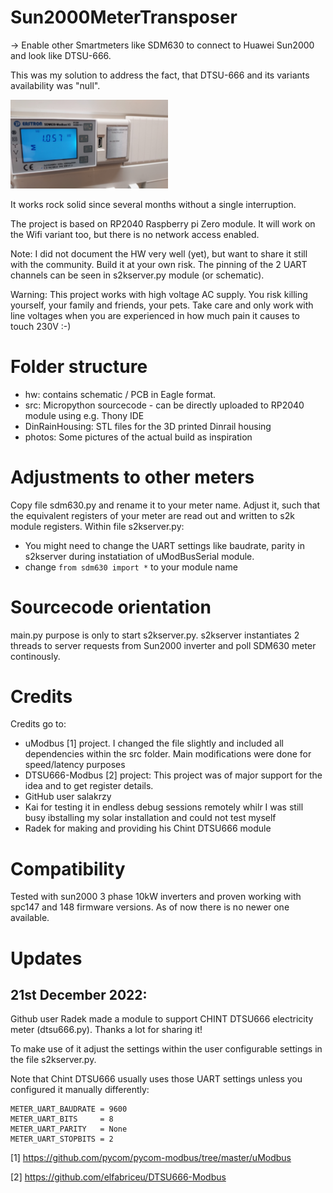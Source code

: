 # Sun2000MeterTransposer

-> Enable other Smartmeters like SDM630 to connect to Huawei Sun2000 and look like DTSU-666.

This was my solution to address the fact, that DTSU-666 and its variants availability was "null".

<img src="https://github.com/xyphro/Sun2000MeterTransposer/raw/main/photos/Installed%20in%20meter%20cabinet.jpg" width="50%"/>

It works rock solid since several months without a single interruption.

The project is based on RP2040 Raspberry pi Zero module. It will work on the Wifi variant too, but there is no network access enabled.

Note: I did not document the HW very well (yet), but want to share it still with the community. Build it at your own risk. The pinning of the 2 UART channels can be seen in s2kserver.py module (or schematic).

Warning: This project works with high voltage AC supply. You risk killing yourself, your family and friends, your pets. Take care and only work with line voltages when you are experienced in how much pain it causes to touch 230V :-)

# Folder structure

- hw: contains schematic / PCB in Eagle format.
- src: Micropython sourcecode - can be directly uploaded to RP2040 module using e.g. Thony IDE
- DinRainHousing: STL files for the 3D printed Dinrail housing
- photos: Some pictures of the actual build as inspiration

# Adjustments to other meters

Copy file sdm630.py and rename it to your meter name. Adjust it, such that the equivalent registers of your meter are read out and written to s2k module registers.
Within file s2kserver.py:
- You might need to change the UART settings like baudrate, parity in s2kserver during instatiation of uModBusSerial module.
- change ```from sdm630 import *``` to your module name

# Sourcecode orientation

main.py purpose is only to start s2kserver.py.
s2kserver instantiates 2 threads to server requests from Sun2000 inverter and poll SDM630 meter continously.

# Credits

Credits go to:
- uModbus [1] project. I changed the file slightly and included all dependencies within the src folder. Main modifications were done for speed/latency purposes
- DTSU666-Modbus [2] project: This project was of major support for the idea and to get register details. 
- GitHub user salakrzy
- Kai for testing it in endless debug sessions remotely whilr I was still busy ibstalling my solar installation and could not test myself
- Radek for making and providing his Chint DTSU666 module

# Compatibility

Tested with sun2000 3 phase 10kW inverters and proven working with spc147 and 148 firmware versions. As of now there is no newer one available.

# Updates

## 21st December 2022: 

Github user Radek made a module to support CHINT DTSU666 electricity meter (dtsu666.py). Thanks a lot for sharing it!

To make use of it adjust the settings within the user configurable settings in the file s2kserver.py.

Note that Chint DTSU666 usually uses those UART settings unless you configured it manually differently:

```
METER_UART_BAUDRATE = 9600
METER_UART_BITS     = 8
METER_UART_PARITY   = None
METER_UART_STOPBITS = 2
```


[1] https://github.com/pycom/pycom-modbus/tree/master/uModbus

[2] https://github.com/elfabriceu/DTSU666-Modbus
